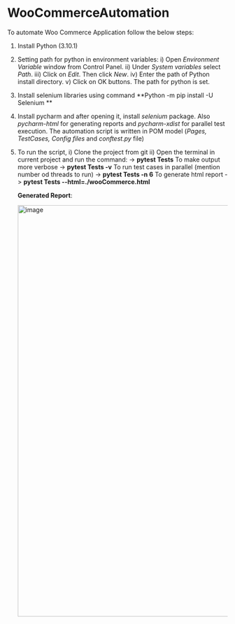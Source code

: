 # WooCommerceAutomation
To automate Woo Commerce Application follow the below steps:
1. Install Python (3.10.1) 
2. Setting path for python in environment variables: 
    i)  Open _Environment Variable_ window from Control Panel.
    ii) Under _System variables_ select _Path_.
    iii) Click on _Edit_. Then click _New_.
    iv) Enter the path of Python install directory. 
    v) Click on OK buttons. The path for python is set.
3. Install selenium libraries using command **Python -m pip install -U Selenium  **
4. Install pycharm and after opening it, install _selenium_ package. Also _pycharm-html_ for generating reports and _pycharm-xdist_ for parallel test execution.
    The automation script is written in POM model (_Pages, TestCases, Config files_ and _conftest.py_ file)
5. To run the script, 
   i) Clone the project from git
   ii) Open the terminal in current project and run the command:
        -> **pytest Tests**
      To make output more verbose -> **pytest Tests -v**
      To run test cases in parallel (mention number od threads to run) -> **pytest Tests -n 6**
      To generate html report -> **pytest Tests --html=./wooCommerce.html**
     
     
     **Generated Report**:
     
     <img width="941" alt="image" src="https://github.com/anu-baby97/WooCommerceAutomation/assets/69788070/7c51a556-5a82-4f69-a238-f362732f9f37">
